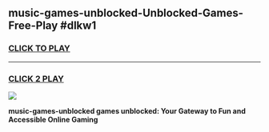 
## music-games-unblocked-Unblocked-Games-Free-Play #dlkw1
<h3>
<a href="https://us.freeplayer.one?title=music-games-unblocked&ref=9M">CLICK TO PLAY</a></h3>
<hr>

<h3>
<a href="https://us.freeplayer.one?title=music-games-unblocked&ref=9M">CLICK 2 PLAY</a>
  
</h3>

<a href="https://us.freeplayer.one?title=music-games-unblocked&ref=9M"><img src="https://clearcache.store/games.png"></a>


**music-games-unblocked games unblocked: Your Gateway to Fun and Accessible Online Gaming**
